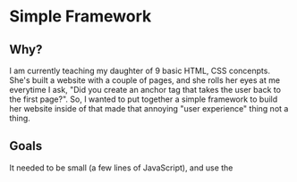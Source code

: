 # Simple Framework

## Why?
I am currently teaching my daughter of 9 basic HTML, CSS concenpts. She's built a website with a couple of pages, and she rolls her eyes at me everytime I ask, "Did you create an anchor tag that takes the user back to the first page?". So, I wanted to put together a simple framework to build her website inside of that made that annoying "user experience" thing not a thing.


## Goals
It needed to be small (a few lines of JavaScript), and use the <template> tag in which to build "pages".

## Installation
Pretty simple (use the index.html file as a template).

Include the `simple-framework.js` file in your `index.html` file:

`<script src='simple-framework.js'></script>`

All the "pages" should be straight-up HTML inside of a `<template>` tag. The id and data-title tags are required, although currently there is no error checking to force this; it just won't work.
  
* `id`: the name of the page, all lower case
* `data-title`: the friendly name of the page (can have spaces and normal casing)
  
  For example:
  ```
  <template id="home" data-title="Home Page">
    <h1>Welcome to my page!</h1>
    <p>more stuff here</p>
  </template>
  ```
  The framework will use the id to build the navigation, and to navigate said navigation.
  
## To Do

I want to expand the framework so the navigation uses a "slug" to figure out which template to show, so pages can be linked or bookmarked. Additionally, I'd like to abstract each anchor tag in the navigation so that the user doesn't have to use `semantic-ui` as the CSS library (which is the current state as of this writing).

## Caveat/plea

This was thrown together in a short time as a cute little side project. Caveat emptor -- or caveat usor.

